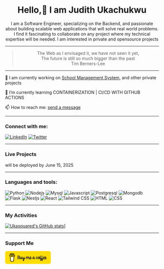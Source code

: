<div align="center"> 
  <h1>Hello,👋 I am Judith Ukachukwu</h1>
 <p>I am a Software Engineer, specializing on the Backend, and passionate about building scalable web applications that will solve real world problems. I find it fascinating to collaborate on any project where my technical expertise will be needed. I am interested in private and opensource projects</p>  
</div>

------
<div align="center">
<blockquote>
  The Web as I envisaged it, we have not seen it yet, <br/> The future is still so much bigger than the past<br />
  Tim Berners-Lee
</blockquote>
</div>

------
<div>
  <p>🔭 I am currently working on <a href="https://github.com/Ukasquared/EasyRecord---v1" target="_blank" rel="noopener noreferrer"> School Management System</a>, and other private projects
  <p>🌱 I’m currently learning CONTAINERIZATION | CI/CD WITH GITHUB ACTIONS</p>
  <p>📫 How to reach me: <a href="mailto:ukachukwujudith95@gmail.com">send a message</a> </p>
</div>

------

### Connect with me:
<a href="https://linkedin.com/in/judith-ukachukwu"><img src="https://img.icons8.com/?size=100&id=tvG-nQ3s2hZL&format=png&color=000000" alt="LinkedIn" width="50px" /></a>
<a href="https://twitter.com/judithukachukwu"><img src="https://img.icons8.com/?size=100&id=bG29Ckcdp6YP&format=png&color=000000" alt="Twitter" width="70px" /></a>

--------

### Live Projects
will be deployed by June 15, 2025

------

### Languages and tools:
<img src="https://img.icons8.com/?size=100&id=Rc0Xn5AtE8kX&format=png&color=000000" width="50px" alt="Python" />
<img src="https://img.icons8.com/?size=100&id=54087&format=png&color=000000" width="50px" alt="Nodejs" />
<img src="https://img.icons8.com/?size=100&id=UFXRpPFebwa2&format=png&color=000000" width="50px" alt="Mysql" />
<img src="https://img.icons8.com/?size=100&id=108784&format=png&color=000000)" width="50px" alt="Javascript" />
<img src="https://img.icons8.com/?size=100&id=38561&format=png&color=000000" width="50px" alt="Postgresql" />
<img src="https://img.icons8.com/?size=100&id=bosfpvRzNOG8&format=png&color=000000" width="50px" alt="Mongodb" />
<img src="https://img.icons8.com/?size=100&id=hCWb1IvpcBZ0&format=png&color=000000" width="50px" alt="Flask" />
<img src="https://img.icons8.com/?size=100&id=9ESZMOeUioJS&format=png&color=000000" width="50px" alt="Nestjs" />
<img src="https://img.icons8.com/?size=100&id=NfbyHexzVEDk&format=png&color=000000" width="50px" alt="React" />
<img src="https://img.icons8.com/?size=100&id=UpSCHTwpywad&format=png&color=000000" width="50px" alt="Tailwind CSS" />
<img src="https://img.icons8.com/?size=100&id=20909&format=png&color=000000" width="50px" alt="HTML" />
<img src="https://img.icons8.com/?size=100&id=21278&format=png&color=000000" width="50px" alt="CSS" />


-------
### My Activities
[![Ukasquared's GitHub stats](https://github-readme-stats.vercel.app/api?username=ukasquared&hide=contribs&show_icons=true&theme=radical)](https://github.com/ukasquared/github-readme-stats)]

---------

### Support Me
<div>
  <p> <a alt="Buy me a coffee" href="https://buymeacoffee.com/bravejudith"> <img width="150px" src="https://github.com/Ukasquared/Ukasquared/blob/main/bmc-button.png" /></a </p>
</div>



<!--
**Ukasquared/Ukasquared** is a ✨ _special_ ✨ repository because its `README.md` (this file) appears on your GitHub profile.

Here are some ideas to get you started:

- 🔭 I’m currently working on ...
- 🌱 I’m currently learning ...
- 👯 I’m looking to collaborate on ...
- 🤔 I’m looking for help with ...
- 💬 Ask me about ...
- 📫 How to reach me: ...
- 😄 Pronouns: ...
- ⚡ Fun fact: ...
-->
